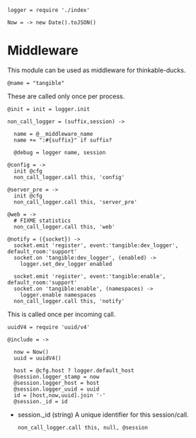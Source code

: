     logger = require './index'

    Now = -> new Date().toJSON()

Middleware
==========

This module can be used as middleware for thinkable-ducks.

    @name = "tangible"

These are called only once per process.

    @init = init = logger.init

    non_call_logger = (suffix,session) ->

      name = @__middleware_name
      name += ":#{suffix}" if suffix?

      @debug = logger name, session

    @config = ->
      init @cfg
      non_call_logger.call this, 'config'

    @server_pre = ->
      init @cfg
      non_call_logger.call this, 'server_pre'

    @web = ->
      # FIXME statistics
      non_call_logger.call this, 'web'

    @notify = ({socket}) ->
      socket.emit 'register', event:'tangible:dev_logger', default_room:'support'
      socket.on 'tangible:dev_logger', (enabled) ->
        logger.set_dev_logger enabled

      socket.emit 'register', event:'tangible:enable', default_room:'support'
      socket.on 'tangible:enable', (namespaces) ->
        logger.enable namespaces
      non_call_logger.call this, 'notify'

This is called once per incoming call.

    uuidV4 = require 'uuid/v4'

    @include = ->

      now = Now()
      uuid = uuidV4()

      host = @cfg.host ? logger.default_host
      @session.logger_stamp = now
      @session.logger_host = host
      @session.logger_uuid = uuid
      id = [host,now,uuid].join '-'
      @session._id = id

* session._id (string) A unique identifier for this session/call.

      non_call_logger.call this, null, @session
